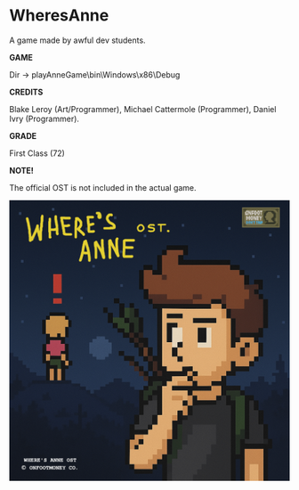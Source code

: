 # WheresAnne

A game made by awful dev students.

**GAME**

Dir -> playAnneGame\bin\Windows\x86\Debug

**CREDITS**

Blake Leroy (Art/Programmer), Michael Cattermole (Programmer), Daniel Ivry (Programmer).

**GRADE** 

First Class (72)

**NOTE!** 

The official OST is not included in the actual game.

 ![Alt text](assets/wheresannecover.png)


